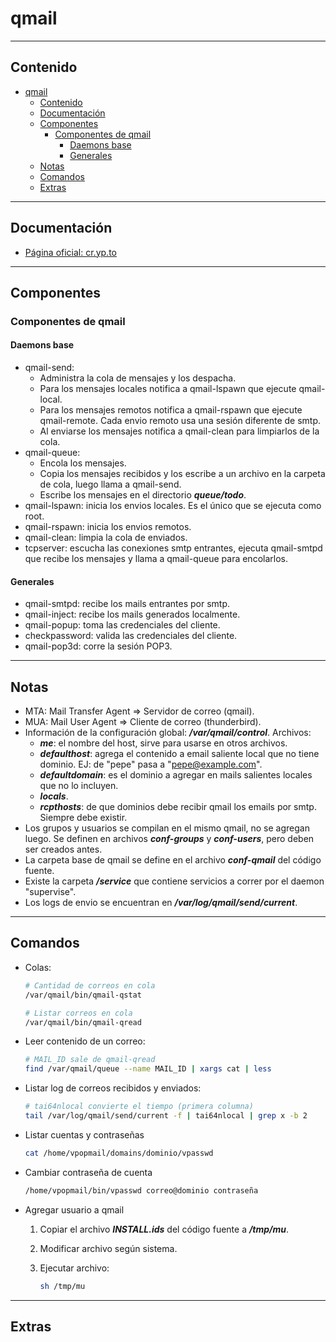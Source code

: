 # qmail

---

## Contenido

- [qmail](#qmail)
  - [Contenido](#contenido)
  - [Documentación](#documentación)
  - [Componentes](#componentes)
    - [Componentes de qmail](#componentes-de-qmail)
      - [Daemons base](#daemons-base)
      - [Generales](#generales)
  - [Notas](#notas)
  - [Comandos](#comandos)
  - [Extras](#extras)

---

## Documentación

- [Página oficial: cr.yp.to](http://cr.yp.to/qmail.html)

---

## Componentes

### Componentes de qmail

#### Daemons base

- qmail-send:
  - Administra la cola de mensajes y los despacha.
  - Para los mensajes locales notifica a qmail-lspawn que ejecute qmail-local.
  - Para los mensajes remotos notifica a qmail-rspawn que ejecute qmail-remote. Cada envio remoto usa una sesión diferente de smtp.
  - Al enviarse los mensajes notifica a qmail-clean para limpiarlos de la cola.
- qmail-queue:
  - Encola los mensajes.
  - Copia los mensajes recibidos y los escribe a un archivo en la carpeta de cola, luego llama a qmail-send.
  - Escribe los mensajes en el directorio **_queue/todo_**.
- qmail-lspawn: inicia los envios locales. Es el único que se ejecuta como root.
- qmail-rspawn: inicia los envios remotos.
- qmail-clean: limpia la cola de enviados.
- tcpserver: escucha las conexiones smtp entrantes, ejecuta qmail-smtpd que recibe los mensajes y llama a qmail-queue para encolarlos.

#### Generales

- qmail-smtpd: recibe los mails entrantes por smtp.
- qmail-inject: recibe los mails generados localmente.
- qmail-popup: toma las credenciales del cliente.
- checkpassword: valida las credenciales del cliente.
- qmail-pop3d: corre la sesión POP3.

---

## Notas

- MTA: Mail Transfer Agent => Servidor de correo (qmail).
- MUA: Mail User Agent => Cliente de correo (thunderbird).
- Información de la configuración global: **_/var/qmail/control_**. Archivos:
  - **_me_**: el nombre del host, sirve para usarse en otros archivos.
  - **_defaulthost_**: agrega el contenido a email saliente local que no tiene dominio. EJ: de "pepe" pasa a "<pepe@example.com>".
  - **_defaultdomain_**: es el dominio a agregar en mails salientes locales que no lo incluyen.
  - **_locals_**.
  - **_rcpthosts_**: de que dominios debe recibir qmail los emails por smtp. Siempre debe existir.
- Los grupos y usuarios se compilan en el mismo qmail, no se agregan luego. Se definen en archivos **_conf-groups_** y **_conf-users_**, pero deben ser creados antes.
- La carpeta base de qmail se define en el archivo **_conf-qmail_** del código fuente.
- Existe la carpeta **_/service_** que contiene servicios a correr por el daemon "supervise".
- Los logs de envio se encuentran en **_/var/log/qmail/send/current_**.

---

## Comandos

- Colas:

  ```sh
  # Cantidad de correos en cola
  /var/qmail/bin/qmail-qstat

  # Listar correos en cola
  /var/qmail/bin/qmail-qread
  ```

- Leer contenido de un correo:

  ```sh
  # MAIL_ID sale de qmail-qread
  find /var/qmail/queue --name MAIL_ID | xargs cat | less
  ```

- Listar log de correos recibidos y enviados:

  ```sh
  # tai64nlocal convierte el tiempo (primera columna)
  tail /var/log/qmail/send/current -f | tai64nlocal | grep x -b 2
  ```

- Listar cuentas y contraseñas

  ```sh
  cat /home/vpopmail/domains/dominio/vpasswd
  ```

- Cambiar contraseña de cuenta

  ```sh
  /home/vpopmail/bin/vpasswd correo@dominio contraseña
  ```

- Agregar usuario a qmail

  1. Copiar el archivo _**INSTALL.ids**_ del código fuente a _**/tmp/mu**_.

  2. Modificar archivo según sistema.

  3. Ejecutar archivo:

     ```sh
     sh /tmp/mu
     ```

---

## Extras
